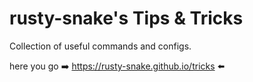 rusty-snake's Tips & Tricks
===========================

Collection of useful commands and configs.

here you go :arrow_right: https://rusty-snake.github.io/tricks :arrow_left:
